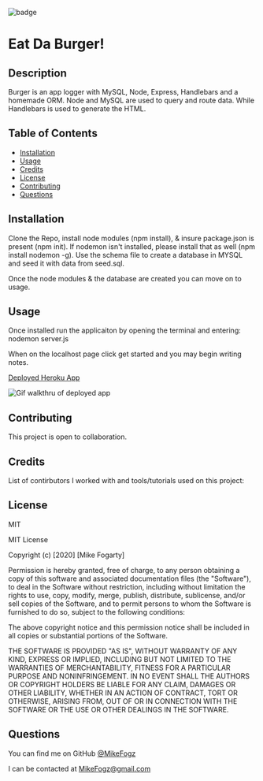 ![badge](https://img.shields.io/badge/license-MIT-brightgreen)

# Eat Da Burger!

## Description

Burger is an app logger with MySQL, Node, Express, Handlebars and a homemade ORM. Node and MySQL are used to query and route data. While Handlebars is used to generate the HTML.

## Table of Contents

- [Installation](#installation)
- [Usage](#usage)
- [Credits](#credits)
- [License](#license)
- [Contributing](#contributing)
- [Questions](#questions)

## Installation

Clone the Repo, install node modules (npm install), & insure package.json is present (npm init). If nodemon isn't installed, please install that as well (npm install nodemon -g). Use the schema file to create a database in MYSQL and seed it with data from seed.sql.

Once the node modules & the database are created you can move on to usage.

## Usage

Once installed run the applicaiton by opening the terminal and entering: nodemon server.js

When on the localhost page click get started and you may begin writing notes.

[Deployed Heroku App](https://mikefogz-notetaker.herokuapp.com/)

![Gif walkthru of deployed app](./Assets/NoteTaker.gif)

## Contributing

This project is open to collaboration.

## Credits

List of contirbutors I worked with and tools/tutorials used on this project:

## License

MIT

MIT License

Copyright (c) [2020] [Mike Fogarty]

Permission is hereby granted, free of charge, to any person obtaining a copy
of this software and associated documentation files (the "Software"), to deal
in the Software without restriction, including without limitation the rights
to use, copy, modify, merge, publish, distribute, sublicense, and/or sell
copies of the Software, and to permit persons to whom the Software is
furnished to do so, subject to the following conditions:

The above copyright notice and this permission notice shall be included in all
copies or substantial portions of the Software.

THE SOFTWARE IS PROVIDED "AS IS", WITHOUT WARRANTY OF ANY KIND, EXPRESS OR
IMPLIED, INCLUDING BUT NOT LIMITED TO THE WARRANTIES OF MERCHANTABILITY,
FITNESS FOR A PARTICULAR PURPOSE AND NONINFRINGEMENT. IN NO EVENT SHALL THE
AUTHORS OR COPYRIGHT HOLDERS BE LIABLE FOR ANY CLAIM, DAMAGES OR OTHER
LIABILITY, WHETHER IN AN ACTION OF CONTRACT, TORT OR OTHERWISE, ARISING FROM,
OUT OF OR IN CONNECTION WITH THE SOFTWARE OR THE USE OR OTHER DEALINGS IN THE
SOFTWARE.

## Questions

You can find me on GitHub [@MikeFogz](https://github.com/MikeFogz)

I can be contacted at MikeFogz@gmail.com
